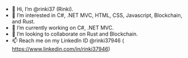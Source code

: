 - 👋 Hi, I’m @rinki37 (Rinki).
- 👀 I’m interested in C#, .NET MVC, HTML, CSS, Javascript, Blockchain, and Rust.
- 🌱 I’m currently working on C#, .NET MVC.
- 💞️ I’m looking to collaborate on Rust and Blockchain.
- 📫 Reach me on my LinkedIn ID @rinki37946 ( https://www.linkedin.com/in/rinki37946)

<!---
rinki37/rinki37 is a ✨ special ✨ repository because its `README.md` (this file) appears on your GitHub profile.
You can click the Preview link to take a look at your changes.
--->
